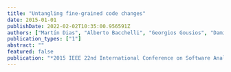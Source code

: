 ```yaml
---
title: "Untangling fine-grained code changes"
date: 2015-01-01
publishDate: 2022-02-02T10:35:00.956591Z
authors: ["Martı́n Dias", "Alberto Bacchelli", "Georgios Gousios", "Damien Cassou", "Stéphane Ducasse"]
publication_types: ["1"]
abstract: ""
featured: false
publication: "*2015 IEEE 22nd International Conference on Software Analysis, Evolution, and Reengineering (SANER)*"
---
```


